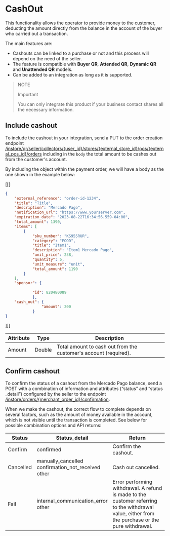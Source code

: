 # CashOut

This functionality allows the operator to provide money to the customer, deducting the amount directly from the balance in the account of the buyer who carried out a transaction.

The main features are:
* Cashouts can be linked to a purchase or not and this process will depend on the need of the seller.
* The feature is compatible with **Buyer QR**, **Attended QR**, **Dynamic QR** and **Unattended QR** models.
* Can be added to an integration as long as it is supported.

> NOTE
>
> Important
>
> You can only integrate this product if your business contact shares all the necessary information.

## Include cashout

To include the cashout in your integration, send a PUT to the order creation endpoint [/instore/qr/seller/collectors/{user_id}/stores/{external_store_id}/pos/{external_pos_id}/orders](https://www.mercadopago[FAKER][URL][DOMAIN]/developers/en/reference/instore_orders_v2/_instore_qr_seller_collectors_user_id_stores_external_store_id_pos_external_pos_id_orders/put) including in the `body` the total amount to be cashes out from the customer's account.

By including the object within the payment order, we will have a body as the one shown in the example below:

[[[
```json
​​{
    "external_reference": "order-id-1234",
    "title": "Title",
    "description": "Mercado Pago",
    "notification_url": "https://www.yourserver.com",
    "expiration_date": "2023-08-22T16:34:56.559-04:00",
    "total_amount": 1390,
    "items": [
        {
            "sku_number": "KS955RUR",
            "category": "FOOD",
            "title": "Item1",
            "description": "Item1 Mercado Pago",
            "unit_price": 238,
            "quantity": 5,
            "unit_measure": "unit",
            "total_amount": 1190
        }
    ],
    "sponsor": {
    
            "id": 820480089
            },
    "cash_out": {
                "amount": 200
            }
}
```
]]]

| Attribute | Type | Description |
|---|---|--- |
| Amount | Double | Total amount to cash out from the customer's account (required).|

## Confirm cashout

To confirm the status of a cashout from the Mercado Pago balance, send a POST with a combination of information and attributes (“status” and “status _detail”) configured by the seller to the endpoint [/instore/orders/{merchant_order_id}/confirmation](https://www.mercadopago[FAKER][URL][DOMAIN]/developers/en/reference/cashout-qr/_instore_orders_merchant_order_id_confirmation/post).
 
When we make the cashout, the correct flow to complete depends on several factors, such as the amount of money available in the account, which is not visible until the transaction is completed. See below for possible combination options and API returns:
 
| Status | Status_detail | Return |
| --- | --- |--- |
| Confirm | confirmed | Confirm the cashout.|
| Cancelled | manually_cancelled <br/> confirmation_not_received <br/> other | Cash out cancelled. |
| Fail | internal_communication_error <br/> other | Error performing withdrawal. A refund is made to the customer referring to the withdrawal value, either from the purchase or the pure withdrawal.|